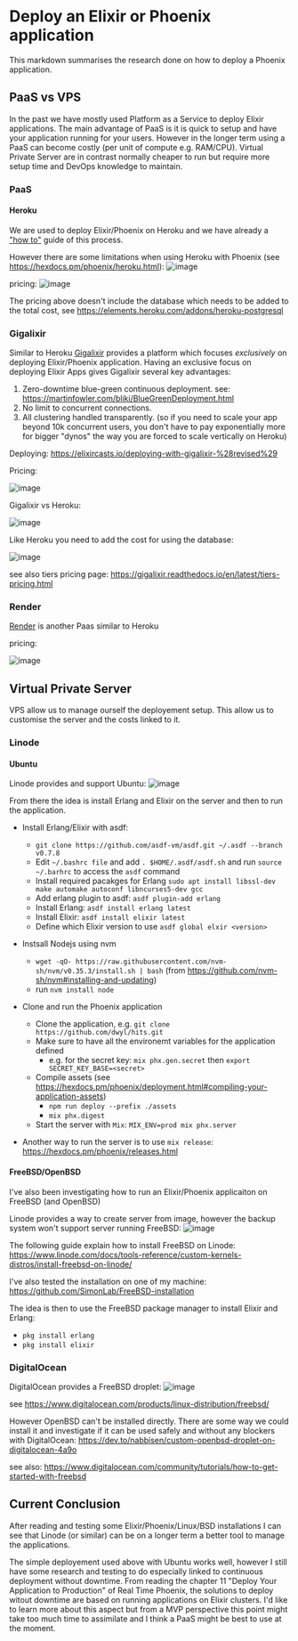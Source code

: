 # Deploy an Elixir or Phoenix application

This markdown summarises the research done
on how to deploy a Phoenix application.


## PaaS vs VPS

In the past we have mostly used Platform as a Service
to deploy Elixir applications. The main advantage of PaaS
is it is quick to setup and have your application running
for your users.
However in the longer term using a PaaS can become costly (per unit of compute e.g. RAM/CPU).
Virtual Private Server are in contrast normally cheaper to run
but require more setup time and DevOps knowledge to maintain.

### PaaS

#### Heroku

We are used to deploy Elixir/Phoenix on Heroku
and we have already a ["how to"](https://github.com/dwyl/learn-phoenix-framework/blob/master/heroku-deployment.md) guide of this process.

However there are some limitations when using Heroku with Phoenix (see https://hexdocs.pm/phoenix/heroku.html):
![image](https://user-images.githubusercontent.com/6057298/83642784-2e1d1200-a5a7-11ea-8c97-9c7dd920469c.png)

pricing:
![image](https://user-images.githubusercontent.com/6057298/83641712-cc0fdd00-a5a5-11ea-8cbf-49981ae3747e.png)

The pricing above doesn't include the database which needs to be added to the total cost, see https://elements.heroku.com/addons/heroku-postgresql


### Gigalixir

Similar to Heroku [Gigalixir](https://www.gigalixir.com/) provides
a platform which focuses _exclusively_ on deploying Elixir/Phoenix application.
Having an exclusive focus on deploying Elixir Apps gives Gigalixir several key advantages:
1. Zero-downtime blue-green continuous deployment.
see: https://martinfowler.com/bliki/BlueGreenDeployment.html
2. No limit to concurrent connections.
3. All clustering handled transparently. 
(so if you need to scale your app beyond 10k concurrent users, 
you don't have to pay exponentially more for bigger "dynos" 
the way you are forced to scale vertically on Heroku)

Deploying: https://elixircasts.io/deploying-with-gigalixir-%28revised%29

Pricing:

![image](https://user-images.githubusercontent.com/6057298/83643629-290c9280-a5a8-11ea-89da-648daec204f3.png)

Gigalixir vs Heroku:

![image](https://user-images.githubusercontent.com/6057298/83644108-d1225b80-a5a8-11ea-869a-c8c0e4a28012.png)

Like Heroku you need to add the cost for using the database:

![image](https://user-images.githubusercontent.com/6057298/83644296-09c23500-a5a9-11ea-9fdd-c50532195c95.png)

see also tiers pricing page: https://gigalixir.readthedocs.io/en/latest/tiers-pricing.html


### Render

[Render](https://render.com/) is another Paas similar to Heroku

pricing:

![image](https://user-images.githubusercontent.com/6057298/83645052-e9df4100-a5a9-11ea-8d3e-f1b18bb4cc02.png)



## Virtual Private Server

VPS allow us to manage ourself the deployement
setup. This allow us to customise the server and
the costs linked to it.


### Linode

#### Ubuntu

Linode provides and support Ubuntu:
![image](https://user-images.githubusercontent.com/6057298/83647811-3bd59600-a5ad-11ea-893c-b99e3df7f605.png)


From there the idea is install Erlang and Elixir on the server
and then to run the application.

- Install Erlang/Elixir with asdf:
    - `git clone https://github.com/asdf-vm/asdf.git ~/.asdf --branch v0.7.8`
    - Edit `~/.bashrc file` and add `. $HOME/.asdf/asdf.sh` and run `source ~/.barhrc` to access the `asdf` command
    - Install required pacakges for Erlang `sudo apt install libssl-dev make automake autoconf libncurses5-dev gcc`
    - Add erlang plugin to asdf: `asdf plugin-add erlang`
    - Install Erlang: `asdf install erlang latest`
    - Install Elixir: `asdf install elixir latest`
    - Define which Elixir version to use `asdf global elxir <version>`

- Instsall Nodejs using nvm
    - `wget -qO- https://raw.githubusercontent.com/nvm-sh/nvm/v0.35.3/install.sh | bash` (from https://github.com/nvm-sh/nvm#installing-and-updating)
    - run `nvm install node`

- Clone and run the Phoenix application
    - Clone the application, e.g. `git clone https://github.com/dwyl/hits.git`
    - Make sure to have all the environemt variables for the application defined
        - e.g. for the secret key: `mix phx.gen.secret` then `export SECRET_KEY_BASE=<secret>`
    - Compile assets (see https://hexdocs.pm/phoenix/deployment.html#compiling-your-application-assets) 
        - `npm run deploy --prefix ./assets`
        - `mix phx.digest`
    - Start the server with `Mix`: `MIX_ENV=prod mix phx.server`

- Another way to run the server is to use `mix release`: https://hexdocs.pm/phoenix/releases.html

#### FreeBSD/OpenBSD

I've also been investigating how to run
an Elixir/Phoenix applicaiton on FreeBSD (and OpenBSD)

Linode provides a way to create server from image,
however the backup system won't support server running FreeBSD:
![image](https://user-images.githubusercontent.com/6057298/83650091-d931c980-a5af-11ea-8ed1-ffc693d79e41.png)

The following guide explain how to install FreeBSD on Linode:
https://www.linode.com/docs/tools-reference/custom-kernels-distros/install-freebsd-on-linode/

I've also tested the installation on one of my machine: https://github.com/SimonLab/FreeBSD-installation

The idea is then to use the FreeBSD package manager to install Elixir and Erlang:
- `pkg install erlang`
- `pkg install elixir`


### DigitalOcean

DigitalOcean provides a FreeBSD droplet:
![image](https://user-images.githubusercontent.com/6057298/83651322-472ac080-a5b1-11ea-8ce3-764cb9fe7927.png)

see https://www.digitalocean.com/products/linux-distribution/freebsd/

However OpenBSD can't be installed directly.
There are some way we could install it and investigate
if it can be used safely and without any blockers with DigitalOcean:
https://dev.to/nabbisen/custom-openbsd-droplet-on-digitalocean-4a9o

see also: https://www.digitalocean.com/community/tutorials/how-to-get-started-with-freebsd


## Current Conclusion

After reading and testing some Elixir/Phoenix/Linux/BSD installations
I can see that Linode (or similar) can be on a longer term a better tool
to manage the applications.

The simple deployement used above with Ubuntu works well,
however I still have some research and testing to do especially
linked to continuous deployment without downtime.
From reading the chapter 11 "Deploy Your Application to Production" of
Real Time Phoenix, the solutions to deploy witout downtime are based on running
applications on Elixir clusters. I'd like to learn more about this aspect
but from a MVP perspective this point might take too much time to assimilate
and I think a PaaS might be best to use at the moment.
